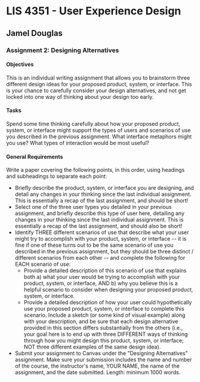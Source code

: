 # LIS 4351 - User Experience Design

## Jamel Douglas

### Assignment 2: Designing Alternatives

#### Objectives 
This is an individual writing assignment that allows you to brainstorm three different design ideas for your proposed product, system, or interface. This is your chance to carefully consider your design alternatives, and not get locked into one way of thinking about your design too early.

#### Tasks
Spend some time thinking carefully about how your proposed product, system, or interface might support the types of users and scenarios of use you described in the previous assignment. What interface metaphors might you use? What types of interaction would be most useful?

#### General Requirements
Write a paper covering the following points, in this order, using headings and subheadings to separate each point:
- Briefly describe the product, system, or interface you are designing, and detail any changes in your thinking since the last individual assignment. This is essentially a recap of the last assignment, and should be short!
- Select one of the three user types you detailed in your previous assignment, and briefly describe this type of user here, detailing any changes in your thinking since the last individual assignment. This is essentially a recap of the last assignment, and should also be short!
- Identify THREE different scenarios of use that describe what your user might try to accomplish with your product, system, or interface -- it is fine if one of these turns out to be the same scenario of use you described in the previous assignment, but they should be three distinct / different scenarios from each other -- and complete the following for EACH scenario of use:
    + Provide a detailed description of this scenario of use that explains both a) what your user would be trying to accomplish with your product, system, or interface, AND b) why you believe this is a helpful scenario to consider when designing your proposed product, system, or interface.
    + Provide a detailed description of how your user could hypothetically use your proposed product, system, or interface to complete this scenario. Include a sketch (or some kind of visual example) along with your description, and be sure that each design alternative provided in this section differs substantially from the others (i.e., your goal here is to end up with three DIFFERENT ways of thinking through how you might design this product, system, or interface; NOT three different examples of the same design idea).
- Submit your assignment to Canvas under the "Designing Alternatives" assignment. Make sure your submission includes the name and number of the course, the instructor's name, YOUR NAME, the name of the assignment, and the date submitted. Length: minimum 1000 words.